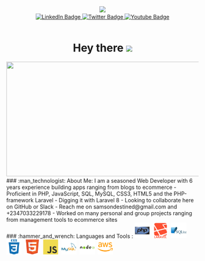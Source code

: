 <!---
- Hi, I’m @cnsair
- Proficient in PHP, JavaScript, SQL and the PHP-framework Laravel
- Digging it with Laravel 8
- Looking to collaborate here on GitHub or Slack
- Reach me on samsondestined@gmail.com and +2347033229178
- Worked on many personal and group projects ranging from management tools to ecommerce sites

cnsair/cnsair is a ✨ special ✨ repository because its `README.md` (this file) appears on your GitHub profile.
You can click the Preview link to take a look at your changes.
--->

 <div id="header" align="center">
      <img src="https://media.giphy.com/media/3kPDmoWdBpQPNhCnUG/giphy.gif" width="100"/>
  </div>
 
 <div id="header" align="center">
    <a href="linkedin.com/in/samson-chisom">
      <img target="_blank" src="https://img.shields.io/badge/LinkedIn-blue?style=for-the-badge&logo=linkedin&logoColor=white" alt="LinkedIn Badge"/>
    </a>
    <a href="twitter.com/cnsair">
      <img target="_blank" src="https://img.shields.io/badge/Twitter-blue?style=for-the-badge&logo=twitter&logoColor=white" alt="Twitter Badge"/>
    </a>
    <a href="facebook.com/samson.chisom/">
      <img target="_blank" src="https://img.shields.io/badge/facebook-blue?style=for-the-badge&logo=youtube&logoColor=white" alt="Youtube Badge"/>
    </a>
</div>

<div id="header" align="center">
    <img src="https://komarev.com/ghpvc/?username=cnsair&style=flat-square&color=blue" alt=""/>
</div>

<div id="header" align="center">
    <h1>
        Hey there
        <img src="https://media.giphy.com/media/hvRJCLFzcasrR4ia7z/giphy.gif" width="30px"/>
    </h1>
 </div>

<div id="header" align="center">
    <img src="https://media.giphy.com/media/dWesBcTLavkZuG35MI/giphy.gif" width="600" height="300"/>
</div>
 
 <div id="header" align="left">
     ### 
         :man_technologist: About Me:
         I am a seasoned Web Developer with 6 years experience building apps ranging from blogs to ecommerce
         - Proficient in PHP, JavaScript, SQL, MySQL, CSS3, HTML5 and the PHP-framework Laravel
         - Digging it with Laravel 8
         - Looking to collaborate here on GitHub or Slack
         - Reach me on samsondestined@gmail.com and +2347033229178
         - Worked on many personal and group projects ranging from management tools to ecommerce sites
 </div>
        
<div id="header" align="left">
 ### :hammer_and_wrench: Languages and Tools :
  <img src="https://github.com/devicons/devicon/blob/master/icons/php/php-original.svg" title="PHP" alt="PHP" width="40" height="40"/>&nbsp;
  <img src="https://github.com/devicons/devicon/blob/master/icons/laravel/laravel-plain-wordmark.svg" title="Laravel" alt="Laravel" width="40" height="40"/>&nbsp;
  <img src="https://github.com/devicons/devicon/blob/master/icons/sqlite/sqlite-original-wordmark.svg" title="SQL" alt="SQL" width="40" height="40"/>&nbsp;
  <img src="https://github.com/devicons/devicon/blob/master/icons/css3/css3-plain-wordmark.svg"  title="CSS3" alt="CSS" width="40" height="40"/>&nbsp;
  <img src="https://github.com/devicons/devicon/blob/master/icons/html5/html5-original.svg" title="HTML5" alt="HTML" width="40" height="40"/>&nbsp;
  <img src="https://github.com/devicons/devicon/blob/master/icons/javascript/javascript-original.svg" title="JavaScript" alt="JavaScript" width="40" height="40"/>&nbsp;
  <img src="https://github.com/devicons/devicon/blob/master/icons/mysql/mysql-original-wordmark.svg" title="MySQL"  alt="MySQL" width="40" height="40"/>&nbsp;
  <img src="https://github.com/devicons/devicon/blob/master/icons/nodejs/nodejs-original-wordmark.svg" title="NodeJS" alt="NodeJS" width="40" height="40"/>&nbsp;
  <img src="https://github.com/devicons/devicon/blob/master/icons/amazonwebservices/amazonwebservices-plain-wordmark.svg" title="AWS" alt="AWS" width="40" height="40"/>&nbsp;
  <img src="https://github
</div>
            
            
            
            
            
            
            
            
            
            
            
            
            
